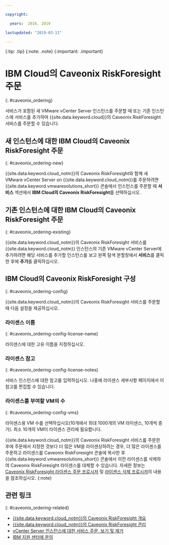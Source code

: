 ```yaml
---

copyright:

  years:  2016, 2019

lastupdated: "2019-03-11"

---
```


{:tip: .tip}
{:note: .note}
{:important: .important}

# IBM Cloud의 Caveonix RiskForesight 주문
{: #caveonix_ordering}

서비스가 포함된 새 VMware vCenter Server 인스턴스를 주문할 때 또는 기존 인스턴스에 서비스를 추가하여 {{site.data.keyword.cloud}}의 Caveonix RiskForesight 서비스를 주문할 수 있습니다. 

## 새 인스턴스에 대한 IBM Cloud의 Caveonix RiskForesight 주문
{: #caveonix_ordering-new}

{{site.data.keyword.cloud_notm}}의 Caveonix RiskForesight와 함께 새 VMware vCenter Server on {{site.data.keyword.cloud_notm}}를 주문하려면 {{site.data.keyword.vmwaresolutions_short}} 콘솔에서 인스턴스를 주문할 때 **서비스** 섹션에서 **IBM Cloud의 Caveonix RiskForesight**를 선택하십시오. 

## 기존 인스턴스에 대한 IBM Cloud의 Caveonix RiskForesight 주문
{: #caveonix_ordering-existing}

{{site.data.keyword.cloud_notm}}의 Caveonix RiskForesight 서비스를 {{site.data.keyword.cloud_notm}} 인스턴스의 기존 VMware vCenter Server에 추가하려면 해당 서비스를 추가할 인스턴스를 보고 왼쪽 탐색 분할창에서 **서비스**를 클릭한 후에 **추가**를 클릭하십시오.

## IBM Cloud의 Caveonix RiskForesight 구성
{: #caveonix_ordering-config}

{{site.data.keyword.cloud_notm}}의 Caveonix RiskForesight 서비스를 주문할 때 다음 설정을 제공하십시오.

### 라이센스 이름
{: #caveonix_ordering-config-license-name}

라이센스에 대한 고유 이름을 지정하십시오. 

### 라이센스 참고
{: #caveonix_ordering-config-license-notes}

서비스 인스턴스에 대한 참고를 입력하십시오. 나중에 라이센스 세부사항 페이지에서 이 참고를 편집할 수 있습니다.

### 라이센스를 부여할 VM의 수
{: #caveonix_ordering-config-vms}

라이센스용 VM 수를 선택하십시오(10개에서 최대 1000개의 VM 라이센스, 10개씩 증가). 최소 10개의 VM이 라이센스 관리에 필요합니다.

{{site.data.keyword.cloud_notm}}의 Caveonix RiskForesight 서비스를 주문한 후에 주문에서 지정한 것보다 더 많은 VM을 라이센싱하려는 경우, 더 많은 라이센스를 주문하고 라이센스를 Caveonix RiskForesight 콘솔에 복사한 후 {{site.data.keyword.vmwaresolutions_short}} 콘솔에서 이전 라이센스를 삭제하여 Caveonix RiskForesight 라이센스를 대체할 수 있습니다. 자세한 정보는 [Caveonix RiskForesight 라이센스 주문 프로시저](/docs/services/vmwaresolutions?topic=vmware-solutions-caveonix_license_ordering#caveonix_license_ordering-procedure) 및 [라이센스 삭제 프로시저](/docs/services/vmwaresolutions?topic=vmware-solutions-caveonix_license_managing#caveonix_license_managing_procedure-delete)의 내용을 참조하십시오.
{:note}

## 관련 링크
{: #caveonix_ordering-related}

* [{{site.data.keyword.cloud_notm}}의 Caveonix RiskForesight 개요](/docs/services/vmwaresolutions/services?topic=vmware-solutions-caveonix_considerations)
* [{{site.data.keyword.cloud_notm}}의 Caveonix RiskForesight 관리](/docs/services/vmwaresolutions/services?topic=vmware-solutions-managingcaveonix)
* [vCenter Server 인스턴스에 대한 서비스 주문, 보기 및 제거](/docs/services/vmwaresolutions/vcenter?topic=vmware-solutions-vc_addingremovingservices)
* [IBM 지원 센터에 문의](/docs/services/vmwaresolutions/vmonic?topic=vmware-solutions-trbl_support)
